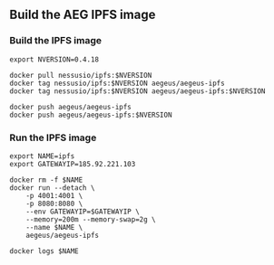 ## Build the AEG IPFS image

### Build the IPFS image

```
export NVERSION=0.4.18

docker pull nessusio/ipfs:$NVERSION
docker tag nessusio/ipfs:$NVERSION aegeus/aegeus-ipfs
docker tag nessusio/ipfs:$NVERSION aegeus/aegeus-ipfs:$NVERSION

docker push aegeus/aegeus-ipfs
docker push aegeus/aegeus-ipfs:$NVERSION
```

### Run the IPFS image 

```
export NAME=ipfs
export GATEWAYIP=185.92.221.103

docker rm -f $NAME
docker run --detach \
    -p 4001:4001 \
    -p 8080:8080 \
    --env GATEWAYIP=$GATEWAYIP \
    --memory=200m --memory-swap=2g \
    --name $NAME \
    aegeus/aegeus-ipfs

docker logs $NAME
```